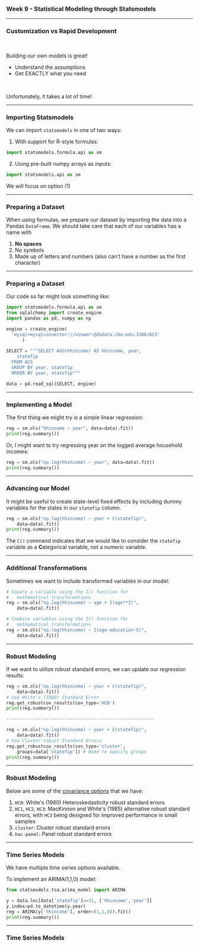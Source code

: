 <!--
$theme: gaia
template: invert
-->

### Week 9 - Statistical Modeling through Statsmodels

---

### Customization vs Rapid Development

<br>

Building our own models is great!
- Understand the assumptions
- Get EXACTLY what you need

<br>

Unfortunately, it takes a lot of time!


---


### Importing Statsmodels

We can import `statsmodels` in one of two ways:

1) With support for R-style formulas:

```python
import statsmodels.formula.api as sm
```

2) Using pre-built numpy arrays as inputs:

```python
import statsmodels.api as sm
```

We will focus on option (1)


---


### Preparing a Dataset

When using formulas, we prepare our dataset by importing the data into a Pandas `DataFrame`. We should take care that each of our variables has a name with 
1) **No spaces**
2) No symbols
3) Made up of letters and numbers (also can't have a number as the first character)


---


### Preparing a Dataset

Our code so far might look something like:

```python
import statsmodels.formula.api as sm
from sqlalchemy import create_engine
import pandas as pd, numpy as np

engine = create_engine(
  'mysql+mysqlconnector://viewer:@dadata.cba.edu:3306/ACS'
 	  )
      
SELECT = """SELECT AVG(hhincome) AS hhincome, year,
    statefip
  FROM ACS
  GROUP BY year, statefip 
  ORDER BY year, statefip"""

data = pd.read_sql(SELECT, engine)
```


---


### Implementing a Model

The first thing we might try is a simple linear regression:

```python
reg = sm.ols("hhincome ~ year", data=data).fit()
print(reg.summary())
```

Or, I might want to try regressing year on the logged average household incomes:

```python
reg = sm.ols("np.log(hhincome) ~ year", data=data).fit()
print(reg.summary())
```

---


### Advancing our Model

It might be useful to create state-level fixed effects by including dummy variables for the states in our `statefip` column.

```python
reg = sm.ols("np.log(hhincome) ~ year + C(statefip)", 
	data=data).fit()
print(reg.summary())
```
The `C()` command indicates that we would like to consider the `statefip` variable as a **C**ategorical variable, not a numeric variable.


---

### Additional Transformations

Sometimes we want to include transformed variables in our model:

```python
# Square a variable using the I() function for
#   mathematical transformations
reg = sm.ols("np.log(hhincome) ~ age + I(age**2)", 
	data=data).fit()
```

```python
# Combine variables using the I() function for
#   mathematical transformations
reg = sm.ols("np.log(hhincome) ~ I(age-education-5)", 
	data=data).fit()
```


---

### Robust Modeling

If we want to utilize robust standard errors, we can update our regression results:

```python
reg = sm.ols("np.log(hhincome) ~ year + C(statefip)", 
	data=data).fit()
# Use White's (1980) Standard Error
reg.get_robustcov_results(cov_type='HC0')
print(reg.summary())

--------------------------------------------------------

reg = sm.ols("np.log(hhincome) ~ year + C(statefip)", 
	data=data).fit()
# Use Cluster-robust Standard Errors
reg.get_robustcov_results(cov_type='cluster', 
	groups=data['statefip']) # Need to specify groups
print(reg.summary())
```

---

### Robust Modeling

Below are some of the [covariance options](http://www.statsmodels.org/dev/generated/statsmodels.regression.linear_model.RegressionResults.get_robustcov_results.html) that we have:
1) `HC0`: White's (1980) Heteroskedasticity robust standard errors
2) `HC1`, `HC2`, `HC3`: MacKinnon and White's (1985) alternative robust standard errors, with `HC3` being designed for improved performance in small samples
3) `cluster`: Cluster robust standard errors
4) `hac-panel`: Panel robust standard errors

---

### Time Series Models

We have multiple time series options available.


To implement an ARIMA(1,1,0) model:

```python
from statsmodels.tsa.arima_model import ARIMA

y = data.loc[data['statefip']==31, ['hhincome','year']]
y.index=pd.to_datetime(y.year)
reg = ARIMA(y['hhincome'], order=(1,1,0)).fit()
print(reg.summary())
```


---


### Time Series Models

